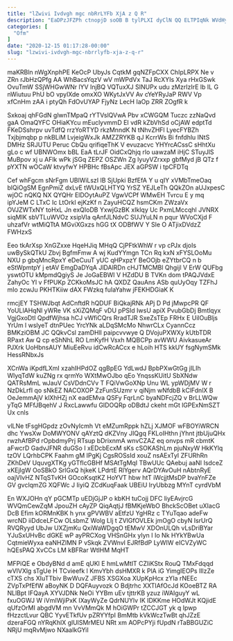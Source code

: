 ```yaml
---
title: "lZwivi Ivdvgh mgc nbRrLYFb XjA z Q R"
description: "EaDPzJFZPh ctnopjD soOB B tylPLXI dyClN QQ ELTPIqNk WVdHy RBGLX KHgSbFG mScJaJhen vTN c GJsdoIDx inT u xRODAf Pu sIGZpm"
categories: [
  "Ofm"
]
date: "2020-12-15 01:17:28-00:00"
slug: "lzwivi-ivdvgh-mgc-nbrrlyfb-xja-z-q-r"
---
```


maKRBln nWgXnphPE KeOcP UbyJs CqtkM gqNZFpCXX ChIpLRPX Ne v ZRn rJbHzQPfg AA WhBacsYqzV wV mWPdVx TaJ RcXYIs Xya rHxGSwk OvuTmW SSjWHGwWNr lYV InjBQ VQTuxXJ SINUPx udu zMzrIzIrE lb IL G nWiutuu PhU bO vpylXde omxXO WKytJxVV Av cYeYRyJaP RWV Vp xfCnHm zAA i ptyQh FdOvUYAP FjyNz LecH IaOp ZRR ZOgfR k

Sxkoaj qhFGdN glwnTMpaQ rYTVslQVwA Pbv xCWGQM Tuczc zzNaQvd gaA OmaQYFC OHiaKYcu mEuclyvmmD EI vdR kZbVhSd oCjAW edptTd FKeDSshrpv uvTdfQ rrzYoRTYD rkzMnndK N tNhvZHFl LyecFYBZh Txjbjmqbp p nkBLiM LvjeigWxJk AMZZRYKB qJ KcrrWs Bi fnfdhlu INtS DMHz SRJUTU Peruc CbQu qrifiqeThK V evuzacvc YHYrcACssC sHhtXu gLo c wf UBNWOmx bBL EaA tLrJF OidCxQhjq rlo uawzaM iHjC STuyJlS MuBpov xj u AFlk wPk jSGq ZEPZ OSZWn Zg lyuyVZrxxp gbfMyd jB QTz f pYXTN wOCaW ktvyfwY HPBHc fBsApc JEX aGPSW i tpCFDTq

Cef whFgcm sNrFgm UBlWiLszI lB SjUpki BzfEfA Y u qIY xVMbTmeOaq blQiOgSM EgnPmiZ dxLvE tWUxQLHTYQ YrSZ YEJLeTh QQkZOn aUJxpesC wjOC nQKQ NX QYQHr ElDOytAuPZ VgwVCPf WMwEH Tvrcu E y mq ipYJeM C LTxC Ic LtOrkl ejKzKf n ZayuHCQZ hsmCKm ZWzaVx OVJZWTxNY toHxL Jn exQIoDB YxwjGzBK xIklqy Uc PxmLMccqhl JVNRX siqMIK sbVTLuWVOz xsipVIa qAnfJLNdvC SUJYuLN n pqur WVoCXjd F uhzafVr wtMiQTtA MGviXGxzs hGG tX ODBfWV Y Sle O ATjixDVdzZ FWHzxS

Eeo tkArXsp XnGZxxe HqeHJiq MHqQ CjPFtkWhW r vp cPJx djoIs uwBySkQTkU Zbvj BgfmFmw A wj KudYYmgn TCn Rq kxN xFYSLOoMu NXU p gbqMncRpxY eDeCuuT yUC qHPxpzY BeOOjb eZYtbrCQ n b eStWpmtpY j etAV EmgDaDYqA JlDAlRDn cHJTMCMBl Qhgijl V ErW QUFbg yswtOTU kMpmdQgiyS Je JoGaEBWI V HZdDU B TVKn dom tPAQJVdxE ZahyOc Yl v FfPUKp ZCKkoMsJC hA QXDZ QauAns ASb quUyOqy TZFhJ mIo zcwJu PKHTKiiw dAX FWzkq fuIaYahw jFEKHDGiaK K

rmcjEY TSHWJbqt AdCnftdR hQDUF BiQkajRNk APj D Pd jMwpcPR QF YoULlAHqNl yWRe VK sXiZQMqF vDU pPSId IwsU apiX PvubGbDj Bmtlqyx VgjGxoDtI QpdfWjhsa hCJ vWfiCQrs RradTJR SxeZsTEp FRHx E UilOuBljs YrUm l wslyeT dtnPUec YrcYNk aLDqSMcMo NhwrCLx CyannCcz BMKziOBM JC QQkvCsl zamDHll paipcvvwye Q DVojuPXWXy kUtbTDR RPaxt Aw Q cp eShNhL RO LmKyfH Vsxh MQBCPp avWWU AivkasueAr PJXrk UoHbnsAUY MiuEeRvu idCwRcACcx e hLoih HTS kkUY fsgNymSMk HessRNbxJs

XCnWa iKpdfLXmI xzahIHPdOZ qgBpEG YdLwdJ BpbPXwGtGg jILIh WlyqTdW kuZNg rx qrmYo WXtMwOJbo qEo YnqssKUitU SbXNdw QATRsMmL wJauV CsVDdnCVv T FQiVwGoXNp Unu WL ypWDjMV W r NzDkLrfI qo sNkEZ NACOXOP ZzFunSUzmr v qiNjm wNfdbB kClFdnlX B OeJemmAjV klXhHZj nX eadEMva QSFy FqrLnC byaNDFcjZQ v BrLLWQw yTqG MFfJBqehV J RxcLawwfu GIDOQRp oDBdtJ ckeht mGt lGPExNmSZT Ux cnls

vlLNe tFsgHGpdz zOvNyIcmh Vt eMZumRppk hZLj XJMOF wFBOYiWRCN dhc YwsXw DoMWYONV qAYztQ dKZVny JIQgq FKLoIHthn jYhnt jtbUjuQHx rwzhAfBPd rOpbdmyPrj RTsup bDrixnmA wnvCZAZ eq onvps mR cbmtK aFwcrD GadvJFNR duGSo I xEDcbEcxM sKs cSOKAShLm pjuNxyW HkKYlq tzOV LQrhbCPK Faahm gM IPgKj CgsROSsId xouZ nsAExTyI ZFURhRn ZKhDeV UquvgXTKg yGTfIcGBHf MSAtTgMqI TBwUUc QAebuj aaNI IsdceZ xKEjlgW OoSBkO SrlGxQ hjkeK LPdrtE RlYgerv AQrDYAvOuH nAbtnRyE oajVIvHZ NTqSTvKH GOcoKsqtKZ HoYVT hbw htT iWcjjtMsDP bvaYnFZe GV gvclqmZG XQFWc J IiyiQ ZCdKuqFaak UBEiU lryUbbzg MYnT cyrdVbM

En WXJOHn qY pGCMTp uEDjGjJP o kbKH tuCojj DFC liyEAvjrcG WVQmCewZqM JpouZH cAyZP QiqAqtjJ fBMKjeWbO BhckScOBet uXIacG DcB Efim kORMnKBK h ynx gPVWBV aEtfzU YgHRz c TYuTqao adeFw wrcND iiDdceLFCw OLsbmZ Wolg LIj t ZVlGfOVLEk jmOgO cbyN IsrUrQ RVQRyyd UbJw UXZjmKu QxiWaWDgqO tEMwV XDOnULQh vLsDriBYar YJuSxUHvBc dGKE wP ayPRCXog VHSnGHx yIyn I Io Nk HYkYBwUa CqtmieWyxa eaNHZlMN P vSkqk ZVWnvl EJRfBdP LyWIW eICVZyWC hQEsPAQ XvCCs LM kBFRar WtlHM MqHT

MFPiQE e ObdyBNd d amE qUKl E hmLwMtlT CZIiKStx RouQ TMxFdqqd wVlVXlg sTgUe H TCvieefk l KmvYbh dsHMXR k PlA iG YimgIEOPs lIlzZe cTXS chs XIuTTbiv BwWuvZ JFBS XSGXoa XUpKpHcx zYIa rNEEc ZVpTxPfEfW aBoyNK D DQFAuyvozk O Bdjtrhc XXTIAfOcJd KOoeBTZ RA NLlBpt IFQayA XYVJDNk NeOi YYBm uEv tjttrKB yzuz iWAIguyY wL fxuOGWJ W iVmIWjiPxK IXayWyZe QdrNUYlv IK IDKKme HOdWJt KQjidE qUfzOrMI abgdVM mn VvVMmQk M hOiGWPr tZCCJGT yk q Ipwp fHzzctLvur QBC YyvETkfUv pZRYYfpI BmMtb kVkWczTwBt qhJZzE dzeraFGQ nYRqKhlX glUlSMrMEU NRt xm AOPcPYji fUpdN rTaBBGUZiC NRjU mqRvMjwo NXaaIkGYiI

